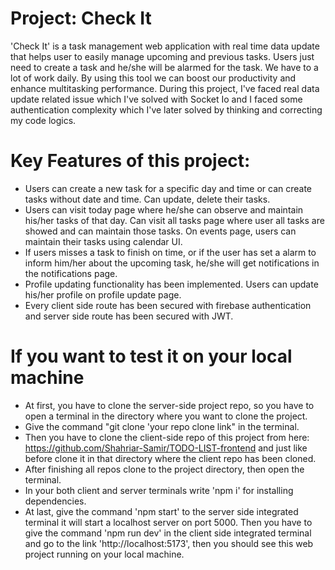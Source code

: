 # Project: Check It
'Check It' is a task management web application with real time data update that helps user to easily manage upcoming and previous tasks. Users just need to create a task and he/she will be alarmed for the task. We have to a lot of work daily. By using this tool we can boost our productivity and enhance multitasking performance. During this project, I've faced real data update related issue which I've solved with Socket Io and I faced some authentication complexity which I've later solved by thinking and correcting my code logics.

# Key Features of this project:
- Users can create a new task for a specific day and time or can create tasks without date and time. Can update, delete their tasks.
- Users can visit today page where he/she can observe and maintain his/her tasks of that day. Can visit all tasks page where user all tasks are showed and can maintain those tasks. On events page, users can maintain their tasks using calendar UI.
- If users misses a task to finish on time, or if the user has set a alarm to inform him/her about the upcoming task, he/she will get notifications in the notifications page.
- Profile updating functionality has been implemented. Users can update his/her profile on profile update page.
- Every client side route has been secured with firebase authentication and server side route has been secured with JWT.

# If you want to test it on your local machine
- At first, you have to clone the server-side project repo, so you have to open a terminal in the directory where you want to clone the project.
- Give the command "git clone 'your repo clone link" in the terminal.
- Then you have to clone the client-side repo of this project from here: https://github.com/Shahriar-Samir/TODO-LIST-frontend and just like before clone it in that directory where the client repo has been cloned.
- After finishing all repos clone to the project directory, then open the terminal.
- In your both client and server terminals write 'npm i' for installing dependencies.
- At last, give the command 'npm start' to the server side integrated terminal it will start a localhost server on port 5000. Then you have to give the command 'npm run dev' in the client side integrated terminal and go to the link 'http://localhost:5173', then you should see this web project running on your local machine.
